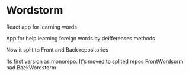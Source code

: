 # Wordstorm
React app for learning words

App for help learning foreign words by deifferenses methods 

Now it split to Front and Back repositories

Its first version as monorepo. It's moved to splited repos FrontWordsorm nad BackWordstorm
